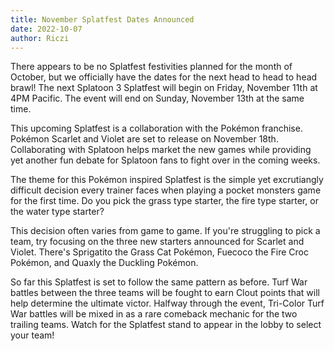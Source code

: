 ```yaml
---
title: November Splatfest Dates Announced
date: 2022-10-07
author: Riczi
---
```


There appears to be no Splatfest festivities planned for the month of October, but we officially have the dates for the next head to head to head brawl! The next Splatoon 3 Splatfest will begin on Friday, November 11th at 4PM Pacific. The event will end on Sunday, November 13th at the same time.

This upcoming Splatfest is a collaboration with the Pokémon franchise. Pokémon Scarlet and Violet are set to release on November 18th. Collaborating with Splatoon helps market the new games while providing yet another fun debate for Splatoon fans to fight over in the coming weeks.

The theme for this Pokémon inspired Splatfest is the simple yet excrutiangly difficult decision every trainer faces when playing a pocket monsters game for the first time. Do you pick the grass type starter, the fire type starter, or the water type starter?

This decision often varies from game to game. If you're struggling to pick a team, try focusing on the three new starters announced for Scarlet and Violet. There's Sprigatito the Grass Cat Pokémon, Fuecoco the Fire Croc Pokémon, and Quaxly the Duckling Pokémon.

So far this Splatfest is set to follow the same pattern as before. Turf War battles between the three teams will be fought to earn Clout points that will help determine the ultimate victor. Halfway through the event, Tri-Color Turf War battles will be mixed in as a rare comeback mechanic for the two trailing teams. Watch for the Splatfest stand to appear in the lobby to select your team!
